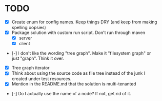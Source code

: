 # TODO

- [x] Create enum for config names. Keep things DRY (and keep from making spelling oopsies)
- [x] Package solution with custom run script. Don't run through maven
  - [x] server
  - [x] client
- [-] I don't like the wording "tree graph". Make it "filesystem graph" or just "graph".
      Think it over.
- [x] Tree graph iterator
- [x] Think about using the source code as file tree instead of the junk I created under
      test resources.
- [x] Mention in the README.md that the solution is multi-tenanted
- [-] Do I actually use the name of a node? If not, get rid of it.
